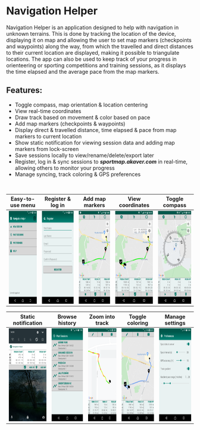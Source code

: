 # Navigation Helper

Navigation Helper is an application designed to help with navigation in unknown terrains. This is done by tracking the location of the device, displaying it on map and allowing the user to set map markers (checkpoints and waypoints) along the way, from which the travelled and direct distances to their current location are displayed, making it possible to triangulate locations. The app can also be used to keep track of your progress in orienteering or sporting competitions and training sessions, as it displays the time elapsed and the average pace from the map markers.

## Features:
  * Toggle compass, map orientation & location centering
  * View real-time coordinates
  * Draw track based on movement & color based on pace
  * Add map markers (checkpoints & waypoints)
  * Display direct & travelled distance, time elapsed & pace from map markers to current location
  * Show static notification for viewing session data and adding map markers from lock-screen
  * Save sessions locally to view/rename/delete/export later
  * Register, log in & sync sessions to ***sportmap.akaver.com*** in real-time, allowing others to monitor your progress
  * Manage syncing, track coloring & GPS preferences
<br/>

| Easy-to-use menu | Register & log in | Add map markers | View coordinates | Toggle compass |
|:-----------:|:-----------------:|:---------------:|:----------------:|:--------------:|
| <img src="screenshots/screenshot01.png" height="250"> | <img src="screenshots/screenshot02.png" height="250"> | <img src="screenshots/screenshot03.png" height="250"> | <img src="screenshots/screenshot04.png" height="250"> | <img src="screenshots/screenshot05.png" height="250"> |


| Static notification | Browse history | Zoom into track | Toggle coloring | Manage settings |
|:-------------------:|:--------------:|:---------------:|:---------------:|:---------------:|
| <img src="screenshots/screenshot06.png" height="250"> | <img src="screenshots/screenshot07.png" height="250"> | <img src="screenshots/screenshot08.png" height="250"> | <img src="screenshots/screenshot09.png" height="250"> | <img src="screenshots/screenshot10.png" height="250"> |

